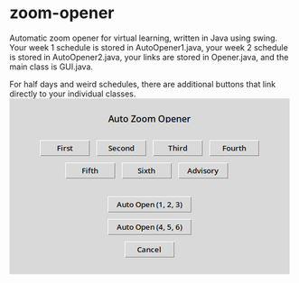 # zoom-opener
Automatic zoom opener for virtual learning, written in Java using swing. Your week 1 schedule is stored in AutoOpener1.java, your week 2 schedule is stored in AutoOpener2.java, your links are stored in Opener.java, and the main class is GUI.java.

For half days and weird schedules, there are additional buttons that link directly to your individual classes.
![screenshot](https://raw.githubusercontent.com/milesconrad/zoom-opener/main/images/screenshot.png)
